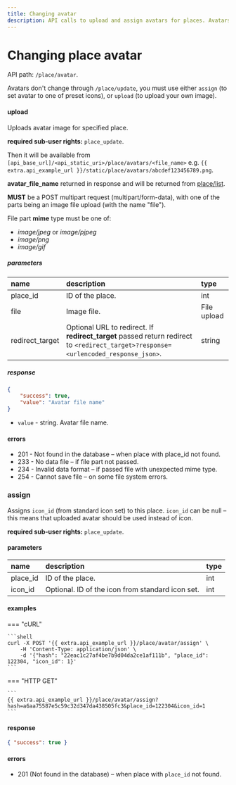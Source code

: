 ```yaml
---
title: Changing avatar
description: API calls to upload and assign avatars for places. Avatars don't change through `/place/update`, you must use either `assign` (to set avatar to one of preset icons), or `upload` (to upload your own image).
---
```


# Changing place avatar

API path: `/place/avatar`.

Avatars don't change through `/place/update`, you must use either `assign` (to set avatar to one of preset icons),
or `upload` (to upload your own image). 

#### upload

Uploads avatar image for specified place.

**required sub-user rights:** `place_update`.

Then it will be available from `[api_base_url]/<api_static_uri>/place/avatars/<file_name>`
e.g. `{{ extra.api_example_url }}/static/place/avatars/abcdef123456789.png`.

**avatar_file_name** returned in response and will be returned from [place/list](./index.md#list).

**MUST** be a POST multipart request (multipart/form-data),
with one of the parts being an image file upload (with the name "file").

File part **mime** type must be one of:

* _image/jpeg_ or _image/pjpeg_
* _image/png_
* _image/gif_

##### parameters

| name | description | type | 
| :--- | :--- | :--- | 
| place_id | ID of the place. | int |
| file | Image file. | File upload |
| redirect_target | Optional URL to redirect. If **redirect_target** passed return redirect to `<redirect_target>?response=<urlencoded_response_json>`. | string |

##### response

```json
{
    "success": true,
    "value": "Avatar file name"
}
```

* `value` - string. Avatar file name.

#### errors

* 201 - Not found in the database – when place with place_id not found.
* 233 - No data file – if file part not passed.
* 234 - Invalid data format – if passed file with unexpected mime type.
* 254 - Cannot save file – on some file system errors.

### assign

Assigns `icon_id` (from standard icon set) to this place. `icon_id` can be null – this means that uploaded avatar should
 be used instead of icon.

**required sub-user rights:** `place_update`.

#### parameters

| name | description | type | 
| :--- | :--- | :--- | 
| place_id | ID of the place. | int |
| icon_id | Optional. ID of the icon from standard icon set. | int |

#### examples

=== "cURL"

    ```shell
    curl -X POST '{{ extra.api_example_url }}/place/avatar/assign' \
        -H 'Content-Type: application/json' \ 
        -d '{"hash": "22eac1c27af4be7b9d04da2ce1af111b", "place_id": 122304, "icon_id": 1}'
    ```

=== "HTTP GET"

    ```
    {{ extra.api_example_url }}/place/avatar/assign?hash=a6aa75587e5c59c32d347da438505fc3&place_id=122304&icon_id=1
    ```

#### response

```json
{ "success": true }
```

#### errors

* 201 (Not found in the database) – when place with `place_id` not found.
